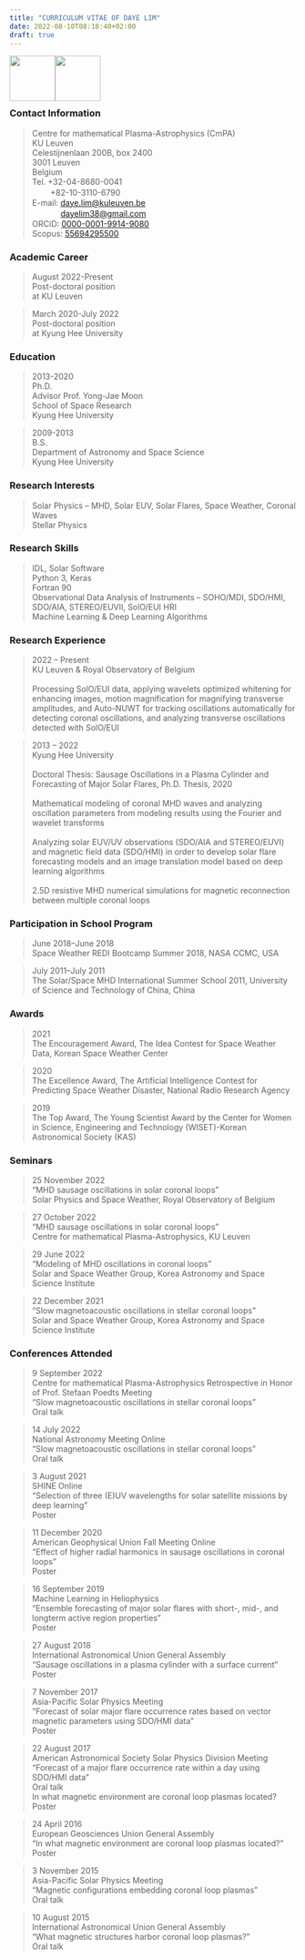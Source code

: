 ```yaml
---
title: "CURRICULUM VITAE OF DAYE LIM"
date: 2022-08-10T08:18:40+02:00
draft: true
---
```

<img style="float: left; width: 5rem;" src="/images/Beauty.jpg">
<img style="float: left; width: 5rem;" src="/images/QRcode_orcid_daye_lim.png"><br><br><br><br>

### Contact Information
> Centre for mathematical Plasma-Astrophysics (CmPA)  
KU Leuven  
Celestijnenlaan 200B, box 2400  
3001 Leuven  
Belgium  
Tel. +32-04-8680-0041  
　　 +82-10-3110-6790  
E-mail: daye.lim@kuleuven.be  
&nbsp;　　　 dayelim38@gmail.com  
ORCiD: [0000-0001-9914-9080][orlink]  
Scopus: [55694295500][scolink]  

[orlink]: https://orcid.org/0000-0001-9914-9080 "Go ORCiD"  
[scolink]: https://www.scopus.com/authid/detail.uri?authorId=55694295500#tab=co-authors "Go Scopus"  

### Academic Career
> August 2022-Present  
Post-doctoral position  
at KU Leuven  

> March 2020-July 2022  
Post-doctoral position  
at Kyung Hee University  

### Education
> 2013-2020  
Ph.D.  
Advisor Prof. Yong-Jae Moon  
School of Space Research  
Kyung Hee University  

> 2009-2013  
B.S.  
Department of Astronomy and Space Science  
Kyung Hee University  

### Research Interests  
> Solar Physics – MHD, Solar EUV, Solar Flares, Space Weather, Coronal Waves  
Stellar Physics  

### Research Skills  
> IDL, Solar Software  
Python 3, Keras  
Fortran 90  
Observational Data Analysis of Instruments – SOHO/MDI, SDO/HMI, SDO/AIA, STEREO/EUVII, SolO/EUI HRI  
Machine Learning & Deep Learning Algorithms  

### Research Experience  
> 2022 – Present  
KU Leuven & Royal Observatory of Belgium  
&nbsp;  
Processing SolO/EUI data, applying wavelets optimized whitening for enhancing images, motion magnification for magnifying transverse amplitudes, and Auto-NUWT for tracking oscillations automatically for detecting coronal oscillations, and analyzing transverse oscillations detected with SolO/EUI  

> 2013 – 2022   
Kyung Hee University  
&nbsp;  
Doctoral Thesis: Sausage Oscillations in a Plasma Cylinder and Forecasting of Major Solar Flares, Ph.D. Thesis, 2020  
&nbsp;  
Mathematical modeling of coronal MHD waves and analyzing oscillation parameters from modeling results using the Fourier and wavelet transforms  
&nbsp;  
Analyzing solar EUV/UV observations (SDO/AIA and STEREO/EUVI) and magnetic field data (SDO/HMI) in order to develop solar flare forecasting models and an image translation model based on deep learning algorithms  
&nbsp;  
2.5D resistive MHD numerical simulations for magnetic reconnection between multiple coronal loops  

### Participation in School Program
> June 2018–June 2018  
Space Weather REDI Bootcamp Summer 2018, NASA CCMC, USA  

> July 2011–July 2011  
The Solar/Space MHD International Summer School 2011, University of Science and Technology of China, China  

### Awards
> 2021  
The Encouragement Award, The Idea Contest for Space Weather Data, Korean Space Weather Center  

> 2020  
The Excellence Award, The Artificial Intelligence Contest for Predicting Space Weather Disaster, National Radio Research Agency  

> 2019  
The Top Award, The Young Scientist Award by the Center for Women in Science, Engineering and Technology (WISET)-Korean Astronomical Society (KAS)  

### Seminars
> 25 November 2022  
“MHD sausage oscillations in solar coronal loops”  
Solar Physics and Space Weather, Royal Observatory of Belgium  

> 27 October 2022  
“MHD sausage oscillations in solar coronal loops”  
Centre for mathematical Plasma-Astrophysics, KU Leuven  

> 29 June 2022  
“Modeling of MHD oscillations in coronal loops”  
Solar and Space Weather Group, Korea Astronomy and Space
Science Institute  

> 22 December 2021  
“Slow magnetoacoustic oscillations in stellar coronal loops”  
Solar and Space Weather Group, Korea Astronomy and Space
Science Institute  

### Conferences Attended  
> 9 September 2022  
Centre for mathematical Plasma-Astrophysics Retrospective in Honor of Prof. Stefaan Poedts Meeting  
“Slow magnetoacoustic oscillations in stellar coronal loops”  
Oral talk  

> 14 July 2022  
National Astronomy Meeting Online  
“Slow magnetoacoustic oscillations in stellar coronal loops”  
Oral talk  

> 3 August 2021  
SHINE Online  
“Selection of three (E)UV wavelengths for solar satellite missions by deep learning”  
Poster  

> 11 December 2020  
American Geophysical Union Fall Meeting Online  
“Effect of higher radial harmonics in sausage oscillations in coronal loops”  
Poster  

> 16 September 2019  
Machine Learning in Heliophysics  
“Ensemble forecasting of major solar flares with short-, mid-, and longterm active region properties”  
Poster  

> 27 August 2018  
International Astronomical Union General Assembly  
“Sausage oscillations in a plasma cylinder with a surface current”  
Poster  

> 7 November 2017  
Asia-Pacific Solar Physics Meeting  
“Forecast of solar major flare occurrence rates based on vector magnetic parameters using SDO/HMI data”  
Poster  

> 22 August 2017  
American Astronomical Society Solar Physics Division Meeting  
“Forecast of a major flare occurrence rate within a day using SDO/HMI data”  
Oral talk  
In what magnetic environment are coronal loop plasmas located?  
Poster  

> 24 April 2016  
European Geosciences Union General Assembly  
“In what magnetic environment are coronal loop plasmas located?”  
Poster  

> 3 November 2015  
Asia-Pacific Solar Physics Meeting  
“Magnetic configurations embedding coronal loop plasmas”  
Oral talk  

> 10 August 2015  
International Astronomical Union General Assembly  
“What magnetic structures harbor coronal loop plasmas?”  
Oral talk  